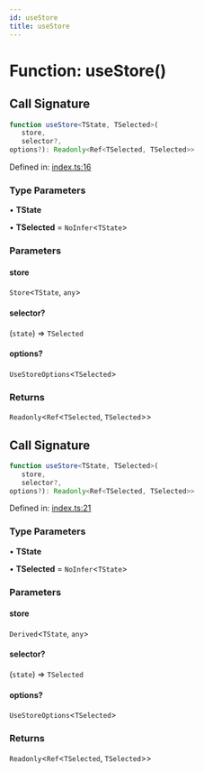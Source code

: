 ```yaml
---
id: useStore
title: useStore
---
```


<!-- DO NOT EDIT: this page is autogenerated from the type comments -->

# Function: useStore()

## Call Signature

```ts
function useStore<TState, TSelected>(
   store, 
   selector?, 
options?): Readonly<Ref<TSelected, TSelected>>
```

Defined in: [index.ts:16](https://github.com/TanStack/store/blob/main/packages/vue-store/src/index.ts#L16)

### Type Parameters

• **TState**

• **TSelected** = `NoInfer`\<`TState`\>

### Parameters

#### store

`Store`\<`TState`, `any`\>

#### selector?

(`state`) => `TSelected`

#### options?

`UseStoreOptions`\<`TSelected`\>

### Returns

`Readonly`\<`Ref`\<`TSelected`, `TSelected`\>\>

## Call Signature

```ts
function useStore<TState, TSelected>(
   store, 
   selector?, 
options?): Readonly<Ref<TSelected, TSelected>>
```

Defined in: [index.ts:21](https://github.com/TanStack/store/blob/main/packages/vue-store/src/index.ts#L21)

### Type Parameters

• **TState**

• **TSelected** = `NoInfer`\<`TState`\>

### Parameters

#### store

`Derived`\<`TState`, `any`\>

#### selector?

(`state`) => `TSelected`

#### options?

`UseStoreOptions`\<`TSelected`\>

### Returns

`Readonly`\<`Ref`\<`TSelected`, `TSelected`\>\>
